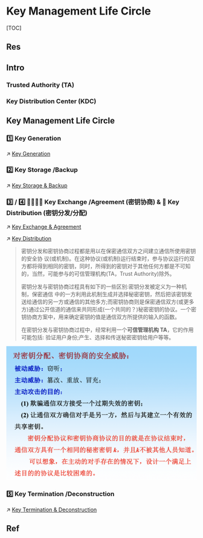 # Key Management Life Circle

[TOC]



## Res


## Intro

### Trusted Authority (TA)



### Key Distribution Center (KDC)



## Key Management Life Circle
### 1️⃣ Key Generation
↗ [Key Generation](Key%20Generation/Key%20Generation.md)


### 2️⃣ Key Storage /Backup
↗ [Key Storage & Backup](Key%20Storage%20&%20Backup/Key%20Storage%20&%20Backup.md)


### 3️⃣ / 4️⃣ 🫱🏻‍🫲🏿 Key Exchange /Agreement (密钥协商) &  🚚 Key Distribution (密钥分发/分配)
↗ [Key Exchange & Agreement](👥%20Key%20Exchange%20&%20Agreement/Key%20Exchange%20&%20Agreement.md)

↗ [Key Distribution](🚛%20Key%20Distribution/Key%20Distribution.md)


> 密钥分发和密钥协商过程都是用以在保密通信双方之间建立通信所使用密钥的安全协 议(或机制)。在这种协议(或机制)运行结束时，参与协议运行的双方都将得到相同的密钥，同时，所得到的密钥对于其他任何方都是不可知的，当然，可能参与的可信管理机构(TA，Trust Authority)除外。
> 
> 密钥分发与密钥协商过程具有如下的一些区别:密钥分发被定义为一种机制，保密通信 中的一方利用此机制生成并选择秘密密钥，然后把该密钥发送给通信的另一方或通信的其他多方;而密钥协商则是保密通信双方(或更多方)通过公开信道的通信来共同形成(一个共同的？)秘密密钥的协议。一个密钥协商方案中，用来确定密钥的值是通信双方所提供的输入的函数。
> 
> 在密钥分发与密钥协商过程中，经常利用一个**可信管理机构 TA**，它的作用可能包括: 验证用户身份;产生、选择和传送秘密密钥给用户等等。


![](../../../../../Assets/Pics/Screenshot%202023-05-24%20at%203.12.31%20PM.png)


### 5️⃣ Key Termination /Deconstruction
↗ [Key Termination & Deconstruction](Key%20Termination%20&%20Deconstruction/Key%20Termination%20&%20Deconstruction.md)



## Ref


